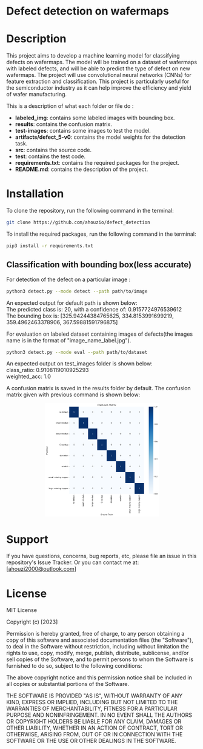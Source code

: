 
# Defect detection on wafermaps 

# Description
This project aims to develop a machine learning model for classifying defects on wafermaps. The model will be trained on a dataset of wafermaps with labeled defects, and will be able to predict the type of defect on new wafermaps. The project will use convolutional neural networks (CNNs) for feature extraction and classification. This project is particularly useful for the semiconductor industry as it can help improve the efficiency and yield of wafer manufacturing.

This is a description of what each folder or file do :  
- **labeled_img**: contains some labeled images with bounding box.
- **results**: contains the confusion matrix.
- **test-images**: contains some images to test the model.
- **artifacts/defect_5-v0**: contains the model weights for the detection task.
- **src**: contains the source code.
- **test**: contains the test code.
- **requirements.txt**: contains the required packages for the project.
- **README.md**: contains the description of the project.
 

# Installation

To clone the repository, run the following command in the terminal:  
```bash
git clone https://github.com/ahouzio/defect_detection
```

To install the required packages, run the following command in the terminal:  
```bash
pip3 install -r requirements.txt
```




## Classification with bounding box(less accurate)

For detection of the defect on a particular image :

```bash
python3 detect.py --mode detect --path path/to/image
```
An expected output for default path is shown below:  
The predicted class is: 20, with a confidence of:  0.9157724976539612  
The bounding box is:  [325.94244384765625, 334.8153991699219, 359.4962463378906, 367.59881591796875]
  
For evaluation on labeled dataset containing images of defects(the images name is in the format of "image_name_label.jpg"). 

```bash
python3 detect.py --mode eval --path path/to/dataset
```
An expected output on test_images folder is shown below:  
class_ratio:  0.9108119010925293  
weighted_acc:  1.0

A confusion matrix is saved in the results folder by default.
The confusion matrix given with previous command is shown below:
<center>
<img src="results/test_images_confusion_matrix.png" width="300" height="300">
</center>
 



# Support

If you have questions, concerns, bug reports, etc, please file an issue in this repository's Issue Tracker.
Or you can contact me at:  [ahouzi2000@outlook.com]


# License
  
MIT License

Copyright (c) [2023] 

Permission is hereby granted, free of charge, to any person obtaining a copy
of this software and associated documentation files (the "Software"), to deal
in the Software without restriction, including without limitation the rights
to use, copy, modify, merge, publish, distribute, sublicense, and/or sell
copies of the Software, and to permit persons to whom the Software is
furnished to do so, subject to the following conditions:

The above copyright notice and this permission notice shall be included in all
copies or substantial portions of the Software.

THE SOFTWARE IS PROVIDED "AS IS", WITHOUT WARRANTY OF ANY KIND, EXPRESS OR
IMPLIED, INCLUDING BUT NOT LIMITED TO THE WARRANTIES OF MERCHANTABILITY,
FITNESS FOR A PARTICULAR PURPOSE AND NONINFRINGEMENT. IN NO EVENT SHALL THE
AUTHORS OR COPYRIGHT HOLDERS BE LIABLE FOR ANY CLAIM, DAMAGES OR OTHER
LIABILITY, WHETHER IN AN ACTION OF CONTRACT, TORT OR OTHERWISE, ARISING FROM,
OUT OF OR IN CONNECTION WITH THE SOFTWARE OR THE USE OR OTHER DEALINGS IN THE
SOFTWARE.


